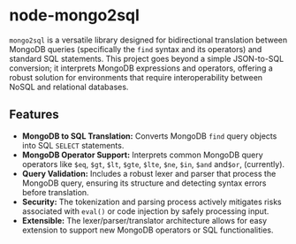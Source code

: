 # node-mongo2sql
`mongo2sql` is a versatile library designed for bidirectional translation between MongoDB queries (specifically the `find` syntax and its operators) and standard SQL statements. This project goes beyond a simple JSON-to-SQL conversion; it interprets MongoDB expressions and operators, offering a robust solution for environments that require interoperability between NoSQL and relational databases.

## Features

* **MongoDB to SQL Translation:** Converts MongoDB `find` query objects into SQL `SELECT` statements.
* **MongoDB Operator Support:** Interprets common MongoDB query operators like `$eq`, `$gt`, `$lt`, `$gte`, `$lte`, `$ne`, `$in`, `$and` and`$or`, (currently).
* **Query Validation:** Includes a robust lexer and parser that process the MongoDB query, ensuring its structure and detecting syntax errors before translation.
* **Security:** The tokenization and parsing process actively mitigates risks associated with `eval()` or code injection by safely processing input.
* **Extensible:** The lexer/parser/translator architecture allows for easy extension to support new MongoDB operators or SQL functionalities.
